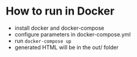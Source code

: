 # How to run in Docker
- install docker and docker-compose
- configure parameters in docker-compose.yml
- run `docker-compose up`
- generated HTML will be in the out/ folder
